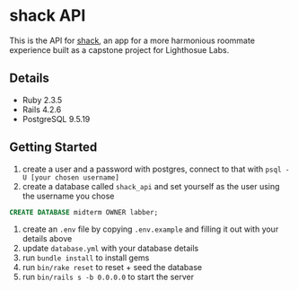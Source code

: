 # shack API

This is the API for [shack](https://github.com/thelittleblacksmith/lhl-shack), an app for a more harmonious roommate experience built as a capstone project for Lighthosue Labs.

## Details

- Ruby 2.3.5
- Rails 4.2.6
- PostgreSQL 9.5.19

## Getting Started

1. create a user and a password with postgres, connect to that with `psql -U [your chosen username]`
1. create a database called `shack_api` and set yourself as the user using the username you chose

```sql
CREATE DATABASE midterm OWNER labber;
```

1. create an `.env` file by copying `.env.example` and filling it out with your details above
1. update `database.yml` with your database details
1. run `bundle install` to install gems
1. run `bin/rake reset` to reset + seed the database
1. run `bin/rails s -b 0.0.0.0` to start the server
